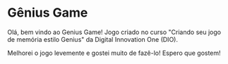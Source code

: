 # Gênius Game

Olá, bem vindo ao Genius Game! Jogo criado no curso "Criando seu jogo de memória estilo Genius" da Digital Innovation One (DIO).

Melhorei o jogo levemente e gostei muito de fazê-lo! Espero que gostem!